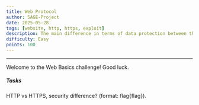 ```yaml
---
title: Web Protocol
author: SAGE-Project
date: 2025-05-28
tags: [website, http, https, exploit]
description: The main difference in terms of data protection between the two web protocols.
difficulty: Easy
points: 100
---
```


---
Welcome to the Web Basics challenge! Good luck.

##### Tasks

HTTP vs HTTPS, security difference? (format: flag{flag}).